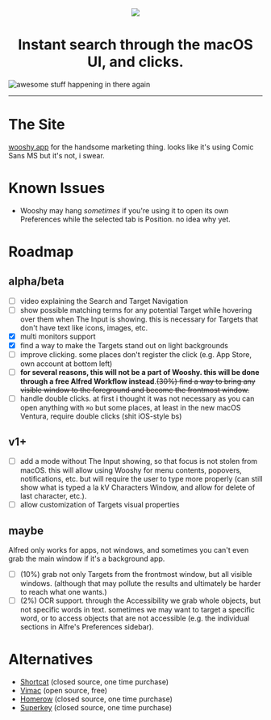 <div align="center">
    <img src="https://github.com/godbout/Wooshy.docs/blob/master/assets/icon.png">
    <h1>Instant search through the macOS UI, and clicks.</h1>
</div>

![awesome stuff happening in there again](https://raw.githubusercontent.com/godbout/Wooshy.docs/master/assets/gif.gif "hehe again")

---

# The Site

[wooshy.app](https://wooshy.app) for the handsome marketing thing. looks like it's using Comic Sans MS but it's not, i swear.

# Known Issues

* Wooshy may hang _sometimes_ if you're using it to open its own Preferences while the selected tab is Position.
no idea why yet.

# Roadmap

## alpha/beta

- [ ] video explaining the Search and Target Navigation
- [ ] show possible matching terms for any potential Target while hovering over them when The Input is showing.
this is necessary for Targets that don't have text like icons, images, etc.
- [x] multi monitors support
- [x] find a way to make the Targets stand out on light backgrounds
- [ ] improve clicking. some places don't register the click (e.g. App Store, own account at bottom left)
- [ ] **for several reasons, this will not be a part of Wooshy. this will be done through a free Alfred Workflow instead**.~~(30%) find a way to bring any visible window to the foreground and become the frontmost window.~~
- [ ] handle double clicks. at first i thought it was not necessary as you can open anything with `⌘o` but some places, at least in the new macOS Ventura, require double clicks (shit iOS-style bs)

## v1+

- [ ] add a mode without The Input showing, so that focus is not stolen from macOS.
this will allow using Wooshy for menu contents, popovers, notifications, etc.
but will require the user to type more properly (can still show what is typed a la kV Characters Window, and allow for delete of last character, etc.).
- [ ] allow customization of Targets visual properties

## maybe

Alfred only works for apps, not windows, and sometimes you can't even grab the main window if it's a background app.
- [ ] (10%) grab not only Targets from the frontmost window, but all visible windows.
(although that may pollute the results and ultimately be harder to reach what one wants.)
- [ ] (2%) OCR support.
through the Accessibility we grab whole objects, but not specific words in text.
sometimes we may want to target a specific word, or to access objects that are not accessible (e.g. the individual sections in Alfre's Preferences sidebar).

# Alternatives

* [Shortcat](https://shortcatapp.com) (closed source, one time purchase)
* [Vimac](https://github.com/dexterleng/vimac) (open source, free)
* [Homerow](https://www.homerow.app) (closed source, one time purchase)
* [Superkey](https://superkey.app) (closed source, one time purchase)
